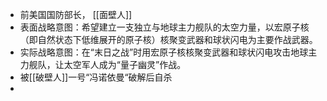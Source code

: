 - 前美国国防部长， [[面壁人]]
- 表面战略意图：希望建立一支独立与地球主力舰队的太空力量，以宏原子核（即自然状态下低维展开的原子核）核聚变武器和球状闪电为主要作战武器。
- 实际战略意图：在“末日之战”时用宏原子核核聚变武器和球状闪电攻击地球主力舰队，让太空军人成为“量子幽灵”作战。
- 被[[破壁人]]一号“冯诺依曼“破解后自杀
-
